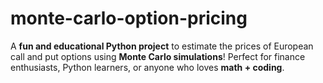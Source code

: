 # monte-carlo-option-pricing
A **fun and educational Python project** to estimate the prices of European call and put options using **Monte Carlo simulations**!    Perfect for finance enthusiasts, Python learners, or anyone who loves **math + coding**.  
